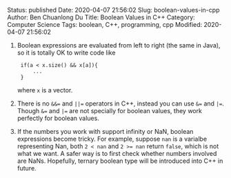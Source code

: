 Status: published
Date: 2020-04-07 21:56:02
Slug: boolean-values-in-cpp
Author: Ben Chuanlong Du
Title: Boolean Values in C++
Category: Computer Science
Tags: boolean, C++, programming, cpp
Modified: 2020-04-07 21:56:02


1. Boolean expressions are evaluated from left to right (the same in Java),
    so it is totally OK to write code like 

        if(a < x.size() && x[a]){
            ...
        }

    where `x` is a vector.

2. There is no `&&=` and `||=` operators in C++,
    instead you can use `&=` and `|=`.
    Though `&=` and `|=` are not specially for boolean values, 
    they work perfectly for boolean values.

3. If the numbers you work with support infinity or NaN, 
    boolean expressions become tricky. 
    For example, suppose `nan` is a varialbe representing Nan,
    both `2 < nan` and `2 >= nan` return `false`,
    which is not what we want. 
    A safer way is to first check whether numbers involved are NaNs. 
    Hopefully, ternary boolean type will be introduced into C++ in future. 

